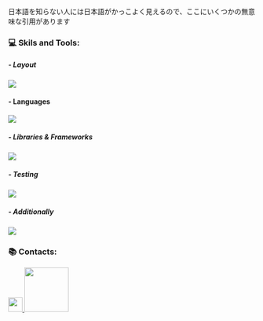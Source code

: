 <p title="Не лезь в переводчик, эта фраза бессмысленная">日本語を知らない人には日本語がかっこよく見えるので、ここにいくつかの無意味な引用があります</p> 

### 💻 Skils and Tools: 
##### - Layout
<img src="https://skillicons.dev/icons?i=html,css,sass">

#### - Languages
<img src="https://skillicons.dev/icons?i=js,ts,golang">

##### - Libraries & Frameworks
<img src="https://skillicons.dev/icons?i=angular,nest,react,rxjs,express">

##### - Testing
<img src="https://skillicons.dev/icons?i=jest,cypress">

##### - Additionally
<img src="https://skillicons.dev/icons?i=nodejs,git,nginx,docker,apollo,redux">


### 📚 Contacts:

<a href="https://t.me/ccwerw">
  <img width="28.88" src="https://www.freeiconspng.com/thumbs/telegram-icon/telegram-icon-15.png">
</a>
<a href="mailto:desonanton@gmail.com">
  <img width="90" src="https://camo.githubusercontent.com/571384769c09e0c66b45e39b5be70f68f552db3e2b2311bc2064f0d4a9f5983b/68747470733a2f2f696d672e736869656c64732e696f2f62616467652f476d61696c2d4431343833363f7374796c653d666f722d7468652d6261646765266c6f676f3d676d61696c266c6f676f436f6c6f723d7768697465">
</a>
